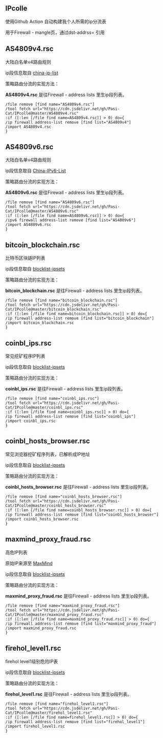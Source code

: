 ## IPcolle
使用Github Action 自动构建我个人所需的ip分流表

用于Firewall - mangle页，通过dst-addrss= 引用

## AS4809v4.rsc
大陆白名单v4路由规则

ip段信息取自 [china-ip-list](https://github.com/mayaxcn/china-ip-list)

策略路由分流的实现方法：

**AS4809v4.rsc** 是往Firewall - address lists 里生ip段列表。
```
/file remove [find name="AS4809v4.rsc"]
/tool fetch url="https://cdn.jsdelivr.net/gh/Pasi-Cat/IPcolle@master/AS4809v4.rsc"
:if ([:len [/file find name=AS4809v4.rsc]] > 0) do={
/ip firewall address-list remove [find list="AS4809v4"]
/import AS4809v4.rsc
}
```

## AS4809v6.rsc
大陆白名单v4路由规则

ip段信息取自 [China-IPv6-List](https://github.com/ChanthMiao/China-IPv6-List)

策略路由分流的实现方法：

**AS4809v6.rsc** 是往Firewall - address lists 里生ip段列表。
```
/file remove [find name="AS4809v6.rsc"]
/tool fetch url="https://cdn.jsdelivr.net/gh/Pasi-Cat/IPcolle@master/AS4809v6.rsc"
:if ([:len [/file find name=AS4809v6.rsc]] > 0) do={
/ipv6 firewall address-list remove [find list="AS4809v6"]
/import AS4809v6.rsc
}
```

## bitcoin_blockchain.rsc
比特币区块链IP列表

ip段信息取自 [blocklist-ipsets](https://github.com/firehol/blocklist-ipsets/)

策略路由分流的实现方法：

**bitcoin_blockchain.rsc** 是往Firewall - address lists 里生ip段列表。
```
/file remove [find name="bitcoin_blockchain.rsc"]
/tool fetch url="https://cdn.jsdelivr.net/gh/Pasi-Cat/IPcolle@master/bitcoin_blockchain.rsc"
:if ([:len [/file find name=bitcoin_blockchain.rsc]] > 0) do={
/ip firewall address-list remove [find list="bitcoin_blockchain"]
/import bitcoin_blockchain.rsc
}
```

## coinbl_ips.rsc
常见挖矿程序IP列表

ip段信息取自 [blocklist-ipsets](https://github.com/firehol/blocklist-ipsets/)

策略路由分流的实现方法：

**coinbl_ips.rsc** 是往Firewall - address lists 里生ip段列表。
```
/file remove [find name="coinbl_ips.rsc"]
/tool fetch url="https://cdn.jsdelivr.net/gh/Pasi-Cat/IPcolle@master/coinbl_ips.rsc"
:if ([:len [/file find name=coinbl_ips.rsc]] > 0) do={
/ip firewall address-list remove [find list="coinbl_ips"]
/import coinbl_ips.rsc
}
```

## coinbl_hosts_browser.rsc
常见浏览器挖矿程序列表，已解析成IP地址

ip段信息取自 [blocklist-ipsets](https://github.com/firehol/blocklist-ipsets/)

策略路由分流的实现方法：

**coinbl_hosts_browser.rsc** 是往Firewall - address lists 里生ip段列表。
```
/file remove [find name="coinbl_hosts_browser.rsc"]
/tool fetch url="https://cdn.jsdelivr.net/gh/Pasi-Cat/IPcolle@master/coinbl_hosts_browser.rsc"
:if ([:len [/file find name=coinbl_hosts_browser.rsc]] > 0) do={
/ip firewall address-list remove [find list="coinbl_hosts_browser"]
/import coinbl_hosts_browser.rsc
}
```


## maxmind_proxy_fraud.rsc
高危IP列表

原始IP来源至 [MaxMind](https://www.maxmind.com/en/high-risk-ip-sample-list)

ip段信息取自 [blocklist-ipsets](https://github.com/firehol/blocklist-ipsets/)

策略路由分流的实现方法：

**maxmind_proxy_fraud.rsc** 是往Firewall - address lists 里生ip段列表。
```
/file remove [find name="maxmind_proxy_fraud.rsc"]
/tool fetch url="https://cdn.jsdelivr.net/gh/Pasi-Cat/IPcolle@master/maxmind_proxy_fraud.rsc"
:if ([:len [/file find name=maxmind_proxy_fraud.rsc]] > 0) do={
/ip firewall address-list remove [find list="maxmind_proxy_fraud"]
/import maxmind_proxy_fraud.rsc
}
```

## firehol_level1.rsc
firehol level1级别危险IP表

ip段信息取自 [blocklist-ipsets](https://github.com/firehol/blocklist-ipsets/)

策略路由分流的实现方法：

**firehol_level1.rsc** 是往Firewall - address lists 里生ip段列表。
```
/file remove [find name="firehol_level1.rsc"]
/tool fetch url="https://cdn.jsdelivr.net/gh/Pasi-Cat/IPcolle@master/firehol_level1.rsc"
:if ([:len [/file find name=firehol_level1.rsc]] > 0) do={
/ip firewall address-list remove [find list="firehol_level1"]
/import firehol_level1.rsc
}
```
